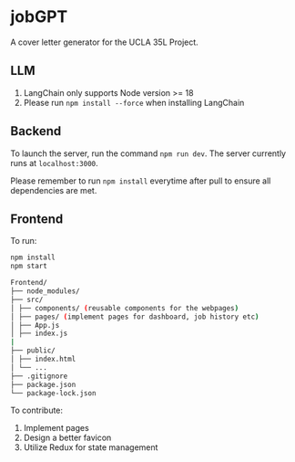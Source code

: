 # jobGPT

A cover letter generator for the UCLA 35L Project.

## LLM

1. LangChain only supports Node version >= 18
2. Please run `npm install --force` when installing LangChain

## Backend

To launch the server, run the command `npm run dev`. The server currently runs at `localhost:3000`.

Please remember to run `npm install` everytime after pull to ensure all dependencies are met.

## Frontend

To run:

```bash
npm install
npm start
```

```bash
Frontend/
├── node_modules/
├── src/
│ ├── components/ (reusable components for the webpages)
│ ├── pages/ (implement pages for dashboard, job history etc)
│ ├── App.js
│ ├── index.js
|
├── public/
│ ├── index.html
│ └── ...
├── .gitignore
├── package.json
└── package-lock.json
```

To contribute:

1. Implement pages
2. Design a better favicon
3. Utilize Redux for state management
